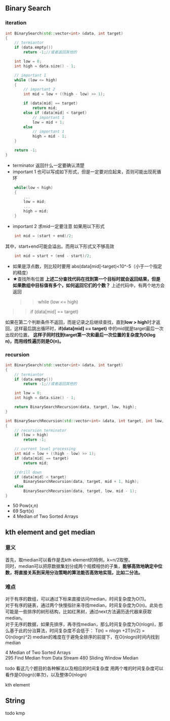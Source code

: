 ## Binary Search

### iteration

```cpp
int BinarySearch(std::vector<int> &data, int target)
{
    // termiantor
    if (data.empty())
        return -1;//或者返回其他的

    int low = 0;
    int high = data.size() - 1;

    // important 1
    while (low <= high)
    {
        // important 2
        int mid = low + ((high - low) >> 1);

        if (data[mid] == target)
            return mid;
        else if (data[mid] < target)
            // important 1
            low = mid + 1;
        else
            // important 1
            high = mid - 1;
    }

    return -1;
}
```

-   terminator 返回什么一定要确认清楚
-   important 1 也可以写成如下形式，但是一定要对应起来，否则可能出现死循环

```cpp
    while(low < high)
    {
        ...
        low = mid;
        ...
        high = mid;
    }
```

-   important 2 求mid一定要注意
    如果用以下形式

```cpp
    int mid = (start + end)/2;
```

其中，start+end可能会溢出。而用以下形式又不够高效

```cpp
    int mid = start + (end - start)/2;
```

-   如果是浮点数，则比较时要用 abs(data[mid]-target)&lt;10^-5（小于一个指定的精度）
-   ★查找所有位置
    **上述二分查找代码在找到第一个目标时就会返回结果，但是如果数组中目标值有多个，如何返回它们的个数？** 上述代码中，有两个地方会返回
    > > while (low &lt;= high)

> > if (data[mid] == target)

如果在第二个判断条件不返回，而是记录之后继续查找，直到**low > high**时才返回，这样最后跳出循环时，**if(data[mid] == target)** 中的mid就是target最后一次出现的位置。
**这样子同时找到target第一次和最后一次位置的复杂度为O(log n)，而用线性遍历则是O(n)。**

### recursion

```cpp
int BinarySearch(std::vector<int> &data, int target)
{
    // termiantor
    if (data.empty())
        return -1;//或者返回其他的

    int low = 0;
    int high = data.size() - 1;

    return BinarySearchRecursion(data, target, low, high);
}

int BinarySearchRecursion(std::vector<int> &data, int target, int low, int high)
{
    // recursion terminator
    if (low > high)
        return -1;

    // current level processing
    int mid = low + ((high - low) >> 1);
    if (data[mid] == target)
        return mid;

    //drill down
    if (data[mid] < target)
        BinarySearchRecursion(data, target, mid + 1, high);
    else
        BinarySearchRecursion(data, target, low, mid - 1);
}
```

-   50 Pow(x,n)
-   69 Sqrt(x)
-   4 Median of Two Sorted Arrays

## kth element and get median

### 意义
首先，取median可以看作是去kth element的特例，k=n/2取整。  
同时，median可以把原数据集划分成两个规模相仿的子集，**能够高效地确定中位数，将直接关系到采用分治策略的算法能否高效地实现，比如二分法。**

### 难点
对于有序的数组，可以通过下标来直接访问median，时间复杂度为O(1)。  
对于有序的链表，通过两个快慢指针来寻找median，时间复杂度为O(n)。此处也可能是一些排序的树形结构，比如红黑树，通过next方法遍历迭代器来获取median。  
对于无序的数据，如果先排序，再寻找median，那么时间复杂度为O(nlogn)，那么基于此的分治算法，时间复杂度不会低于：
T(n) = nlogn +2T(n/2) = O(n(logn)^2)
median的难度在于避免全排序的前提下，在O(nlogn)时间内找到median

4	Median of Two Sorted Arrays  
295	Find Median from Data Stream 
480	Sliding Window Median

todo
看这几个题目的各种解法以及相应的时间复杂度
用两个堆的时间复杂度可以看作是O(logn)(单次)，以及整体O(nlogn)

kth element

## String

todo
kmp